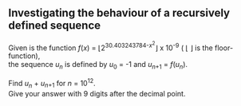 ## Investigating the behaviour of a recursively defined sequence

Given is the function <var>f</var>(<var>x</var>) = &#x230A;2<sup>30.403243784-<var>x</var><sup>2</sup></sup>&#x230B; x 10<sup>-9</sup> ( &#x230A; &#x230B; is the floor-function),<br>
the sequence <var>u<sub>n</sub></var> is defined by <var>u</var><sub>0</sub> = -1 and <var>u</var><sub><var>n</var>+1</sub> = <var>f</var>(<var>u<sub>n</sub></var>).

Find <var>u<sub>n</sub></var> + <var>u</var><sub><var>n</var>+1</sub> for <var>n</var> = 10<sup>12</sup>.<br>
Give your answer with 9 digits after the decimal point.
